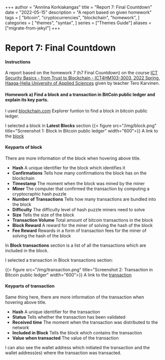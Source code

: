 +++
author = "Anniina Korkiakangas"
title = "Report 7: Final Countdown"
date = "2022-05-15"
description = "A report based on given homework"
tags = [
    "bitcoin",
    "cryptocurrencies",
    "blockchain",
    "homework",
]
categories = [
    "themes",
    "syntax",
]
series = ["Themes Guide"]
aliases = ["migrate-from-jekyl"]
+++

# **Report 7: Final Countdown**
#### **Instructions**

A report based on the homework 7 (h7 Final Countdown) on the course
[ICT Security Basics - from Trust to Blockchain - ICT4HM103-3003, 2022 Spring, Haaga-Helia University of Applied Sciences](https://terokarvinen.com/2021/trust-to-blockchain-2022/) given by teacher Tero Karvinen.

#### **Homework a)** Find a block and a transaction in BitCoin public ledger and explain its key parts.

I used [blockchain.com](https://www.blockchain.com/explorer?view=btc) Explorer funtion to find a block in bitcoin public ledger. 

I selected a block in **Latest Blocks** section
{{< figure src="/img/block.png" title="Screenshot 1: Block in Bitcoin public ledger" width="600">}}
A link to the [block](https://www.blockchain.com/btc/block/00000000000000000008bce7ad903f0c644bcc9896c80dd776f13ab36581f8e4)

#### **Keyparts of block** 
There are more information of the block when hovering above title.

- **Hash** A unique identifier for the block which identifies it
- **Confirmations** Tells how many confirmations the block has on the blockchain 
- **Timestamp** The moment when the block was mined by the miner
- **Miner** The computer that confirmed the transaction by computing a cryptocraphic hash puzzle
- **Number of Transactions** Tells how many transactions are bundled into the block 
- **Difficulty** The difficulty level of hash puzzle miners need to solve
- **Size** Tells the size of the block
- **Transaction Volume** Total amount of bitcoin transactions in the block
- **Block Reward** A reward for the miner of solving the hash of the block
- **Fee Reward** Rewards in a form of transaction fees for the miner of solving the hash of the block

In **Block transactions** section is a list of all the transactions which are included in the block. 

I selected a transaction in Block transactions section: 

{{< figure src="/img/transaction.png" title="Screenshot 2: Transaction in Bitcoin public ledger" width="600">}}
A link to the [transaction](https://www.blockchain.com/btc/tx/fe5f0d4bcdc25127060398584e521f15c4be32a85eeb20e9fcb297f8c304c5c8)

#### **Keyparts of transaction** 
Same thing here, there are more information of the transaction when hovering above title.

- **Hash** A unique identifier for the transaction 
- **Status** Tells whether the transaction has been validated
- **Received time** The moment when the transaction was distributed to the network
- **Included in Block** Tells the block which contains the transaction
- **Value when transacted** The value of the transaction

I can also see the wallet address which initiated the transaction and the wallet address(es) where the transaction was transacted.
